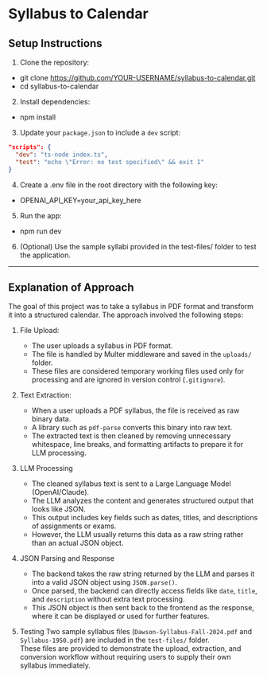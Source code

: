 # Syllabus to Calendar

## Setup Instructions

1) Clone the repository:
  - git clone https://github.com/YOUR-USERNAME/syllabus-to-calendar.git
  - cd syllabus-to-calendar

2) Install dependencies:
  - npm install

3) Update your `package.json` to include a `dev` script:

```json
"scripts": {
  "dev": "ts-node index.ts",
  "test": "echo \"Error: no test specified\" && exit 1"
}
```
4) Create a .env file in the root directory with the following key:
  - OPENAI_API_KEY=your_api_key_here

5) Run the app:
  - npm run dev

6) (Optional) Use the sample syllabi provided in the test-files/ folder to test the application.

---

## Explanation of Approach
The goal of this project was to take a syllabus in PDF format and transform it into a structured calendar. The approach involved the following steps:
1) File Upload:
   - The user uploads a syllabus in PDF format.  
   - The file is handled by Multer middleware and saved in the `uploads/` folder.  
   - These files are considered temporary working files used only for processing and are ignored in version control (`.gitignore`).
   
2) Text Extraction:  
   - When a user uploads a PDF syllabus, the file is received as raw binary data.  
   - A library such as `pdf-parse` converts this binary into raw text.  
   - The extracted text is then cleaned by removing unnecessary whitespace, line breaks, and formatting artifacts to prepare it for LLM processing.

3) LLM Processing
   - The cleaned syllabus text is sent to a Large Language Model (OpenAI/Claude).  
   - The LLM analyzes the content and generates structured output that looks like JSON.  
   - This output includes key fields such as dates, titles, and descriptions of assignments or exams.  
   - However, the LLM usually returns this data as a raw string rather than an actual JSON object.

4) JSON Parsing and Response 
   - The backend takes the raw string returned by the LLM and parses it into a valid JSON object using `JSON.parse()`.  
   - Once parsed, the backend can directly access fields like `date`, `title`, and `description` without extra text processing.  
   - This JSON object is then sent back to the frontend as the response, where it can be displayed or used for further features.

5) Testing
   Two sample syllabus files (`Dawson-Syllabus-Fall-2024.pdf` and `Syllabus-1950.pdf`) are included in the `test-files/` folder.  
   These files are provided to demonstrate the upload, extraction, and conversion workflow without requiring users to supply their own syllabus immediately.

